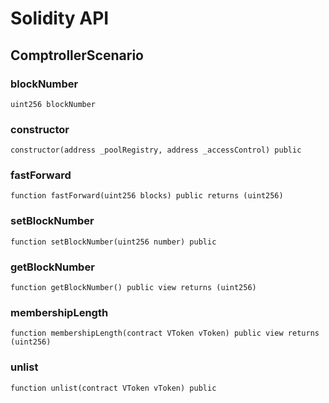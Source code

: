 # Solidity API

## ComptrollerScenario

### blockNumber

```solidity
uint256 blockNumber
```

### constructor

```solidity
constructor(address _poolRegistry, address _accessControl) public
```

### fastForward

```solidity
function fastForward(uint256 blocks) public returns (uint256)
```

### setBlockNumber

```solidity
function setBlockNumber(uint256 number) public
```

### getBlockNumber

```solidity
function getBlockNumber() public view returns (uint256)
```

### membershipLength

```solidity
function membershipLength(contract VToken vToken) public view returns (uint256)
```

### unlist

```solidity
function unlist(contract VToken vToken) public
```

